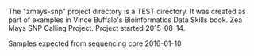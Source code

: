 The "zmays-snp" project directory is a TEST directory. It was created as part of examples in Vince Buffalo's Bioinformatics Data Skills book. Zea Mays SNP Calling Project. Project started 2015-08-14.

Samples expected from sequencing core 2016-01-10
